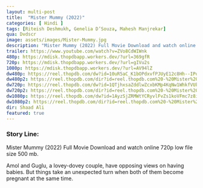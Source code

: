 ```yaml
---
layout: multi-post
title:  "Mister Mummy (2022)"
categories: [ Hindi ]
tags: [Riteish Deshmukh, Genelia D’Souza, Mahesh Manjrekar]
qua: Dvdscr
image: assets/images/Mister-Mummy.jpg
description: "Mister Mummy (2022) Full Movie Download and watch online 720p low file size 500 mb."
trailer: https://www.youtube.com/watch?v=ZVo8CdWIWnk
480p: https://mdisk.thopdbapp.workers.dev/?url=369gfR
720p: https://mdisk.thopdbapp.workers.dev/?url=gIVu2s
1080p: https://mdisk.thopdbapp.workers.dev/?url=AV94lZ
dw480p: https://reel.thopdb.com/dw?id=10uR5aC_K1bOPdxvfPJUyE12c8Hh--IPo
dw480p2: https://reel.thopdb.com/dir?id=reel.thopdb.com%20-%20Mister%20Mummy%20(2022)%20Hindi%20Full%20Movie%20S-Print%20480p.mkv
dw720p: https://reel.thopdb.com/dw?id=1QTjhxsaZddlwZcxbKMp4KqNw1WhkfVUk
dw720p2: https://reel.thopdb.com/dir?id=reel.thopdb.com%20-%20Mister%20Mummy%20(2022)%20Hindi%20Full%20Movie%20S-Print%20720p%20HEVC.mkv
dw1080p: https://reel.thopdb.com/dw?id=1AyzSjZRMWtYCRyvlFvZs1koVFmc7z8iT
dw1080p2: https://reel.thopdb.com/dir?id=reel.thopdb.com%20-%20Mister%20Mummy%20(2022)%20Hindi%20Full%20Movie%20S-Print%201080p.mkv
dir: Shaad Ali
featured: true
---
```


### Story Line:
Mister Mummy (2022) Full Movie Download and watch online 720p low file size 500 mb.

Amol and Guglu, a lovey-dovey couple, have opposing views on having babies. But things take an unexpected turn when both of them become pregnant at the same time.